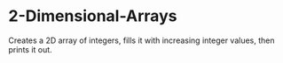 # 2-Dimensional-Arrays
Creates a 2D array of integers, fills it with increasing integer values, then prints it out.
